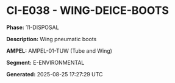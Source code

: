 # CI-E038 - WING-DEICE-BOOTS

**Phase:** 11-DISPOSAL

**Description:** Wing pneumatic boots

**AMPEL:** AMPEL-01-TUW (Tube and Wing)

**Segment:** E-ENVIRONMENTAL

**Generated:** 2025-08-25 17:27:29 UTC
